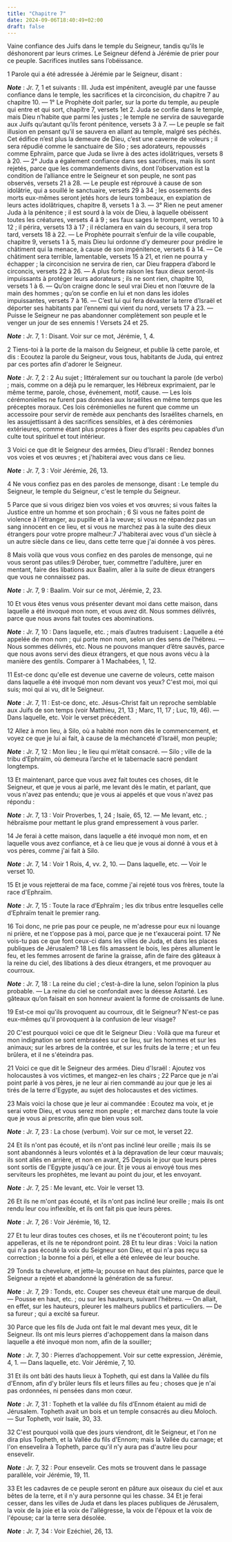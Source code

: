 ```yaml
---
title: "Chapitre 7"
date: 2024-09-06T18:40:49+02:00
draft: false
---
```



Vaine confiance des Juifs dans le temple du Seigneur, tandis qu’ils le déshonorent par leurs crimes.
Le Seigneur défend à Jérémie de prier pour ce peuple.
Sacrifices inutiles sans l’obéissance.


1 Parole qui a été adressée à Jérémie par le Seigneur, disant :

***Note*** :  Jr. 7, 1 et suivants : III. Juda est impénitent, aveuglé par une fausse confiance dans le temple, les sacrifices et la circoncision, du chapitre 7 au chapitre 10. ― 1° Le Prophète doit parler, sur la porte du temple, au peuple qui entre et qui sort, chapitre 7, versets 1et 2. Juda se confie dans le temple, mais Dieu n’habite que parmi les justes ; le temple ne servira de sauvegarde aux Juifs qu’autant qu’ils feront pénitence, versets 3 à 7. ― Le peuple se fait illusion en pensant qu’il se sauvera en allant au temple, malgré ses péchés. Cet édifice n’est plus la demeure de Dieu, c’est une caverne de voleurs ; il sera répudié comme le sanctuaire de Silo ; ses adorateurs, repoussés comme Ephraïm, parce que Juda se livre à des actes idolâtriques, versets 8 à 20. ― 2° Juda a également confiance dans ses sacrifices, mais ils sont rejetés, parce que les commandements divins, dont l’observation est la condition de l’alliance entre le Seigneur et son peuple, ne sont pas observés, versets 21 à 28. ― Le peuple est
réprouvé à cause de son idolâtrie, qui a souillé le sanctuaire, versets 29 à 34 ; les ossements des morts eux-mêmes seront jetés hors de leurs tombeaux, en expiation de leurs actes idolâtriques, chapitre 8, versets 1 à 3. ― 3° Rien ne peut amener Juda à la pénitence ; il est sourd à la voix de Dieu, à laquelle obéissent toutes les créatures, versets 4 à 9 ; ses faux sages le trompent, versets 10 à 12 ; il périra, versets 13 à 17 ; il réclamera en vain du secours, il sera trop tard, versets 18 à 22. ― Le Prophète pourrait s’enfuir de la ville coupable, chapitre 9, versets 1 à 5, mais Dieu lui ordonne d’y demeurer pour prédire le châtiment qui la menace, à cause de son impénitence, versets 6 à 14. ― Ce châtiment sera terrible, lamentable, versets 15 à 21, et rien ne pourra y échapper ; la circoncision ne servira de rien, car Dieu frappera d’abord le circoncis, versets 22 à 26. ― A plus forte raison les faux dieux seront-ils impuissants à protéger leurs adorateurs ; ils ne sont rien, chapitre 10, versets 1 à 6.
― Qu’on craigne donc le seul vrai Dieu et non l’œuvre de la main des hommes ; qu’on se confie en lui et non dans les idoles impuissantes, versets 7 à 16. ― C’est lui qui fera dévaster la terre d’Israël et déporter ses habitants par l’ennemi qui vient du nord, versets 17 à 23. ― Puisse le Seigneur ne pas abandonner complètement son peuple et le venger un jour de ses ennemis ! Versets 24 et 25.

***Note*** :  Jr. 7, 1 : Disant. Voir sur ce mot, Jérémie, 1, 4.


2 Tiens-toi à la porte de la maison du Seigneur, et publie là cette parole, et dis : Ecoutez la parole du Seigneur, vous tous, habitants de Juda, qui entrez par ces portes afin d'adorer le Seigneur.

***Note*** :  Jr. 7, 2 : 2 Au sujet ; littéralement sur ou touchant la parole (de verbo) ; mais, comme on a déjà pu le remarquer, les Hébreux exprimaient, par le même terme, parole, chose, événement, motif, cause. ― Les lois cérémonielles ne furent pas données aux Israélites en même temps que les préceptes moraux. Ces lois cérémonielles ne furent que comme un accessoire pour servir de remède aux penchants des Israélites charnels, en les assujettissant à des sacrifices sensibles, et à des cérémonies extérieures, comme étant plus propres à fixer des esprits peu capables d’un culte tout spirituel et tout intérieur.


3 Voici ce que dit le Seigneur des armées, Dieu d'Israël : Rendez bonnes vos voies et vos œuvres ; et j'habiterai avec vous dans ce lieu.

***Note*** :  Jr. 7, 3 : Voir Jérémie, 26, 13.

4 Ne vous confiez pas en des paroles de mensonge, disant : Le temple du Seigneur, le temple du Seigneur, c'est le temple du Seigneur.


5 Parce que si vous dirigez bien vos voies et vos œuvres; si vous faites la Justice entre un homme et son prochain ; 6 Si vous ne faites point de violence à l'étranger, au pupille et à la veuve; si vous ne répandez pas un sang innocent en ce lieu, et si vous ne marchez pas à la suite des dieux étrangers pour votre propre malheur:7 J'habiterai avec vous d'un siècle à un autre siècle dans ce lieu, dans cette terre que j'ai donnée à vos pères.


8 Mais voilà que vous vous confiez en des paroles de mensonge, qui ne vous seront pas utiles:9 Dérober, tuer, commettre l'adultère, jurer en mentant, faire des libations aux Baalim, aller à la suite de dieux étrangers que vous ne connaissez pas.

***Note*** :  Jr. 7, 9 : Baalim. Voir sur ce mot, Jérémie, 2, 23.

10 Et vous êtes venus vous présenter devant moi dans cette maison, dans laquelle a été invoqué mon nom, et vous avez dit. Nous sommes délivrés, parce que nous avons fait toutes ces abominations.

***Note*** :  Jr. 7, 10 : Dans laquelle, etc. ; mais d’autres traduisent : Laquelle a été appelée de mon nom ; qui porte mon nom, selon un des sens de l’hébreu. ― Nous sommes délivrés, etc. Nous ne pouvons manquer d’être sauvés, parce que nous avons servi des dieux étrangers, et que nous avons vécu à la manière des gentils. Comparer à 1 Machabées, 1, 12.

11 Est-ce donc qu'elle est devenue une caverne de voleurs, cette maison dans laquelle a été invoqué mon nom devant vos yeux? C'est moi, moi qui suis; moi qui ai vu, dit le Seigneur.

***Note*** :  Jr. 7, 11 : Est-ce donc, etc. Jésus-Christ fait un reproche semblable aux Juifs de son temps (voir Matthieu, 21, 13 ; Marc, 11, 17 ; Luc, 19, 46). ― Dans laquelle, etc. Voir le verset précédent.


12 Allez à mon lieu, à Silo, où a habité mon nom dès le commencement, et voyez ce que je lui ai fait, à cause de la méchanceté d'Israël, mon peuple;

***Note*** :  Jr. 7, 12 : Mon lieu ; le lieu qui m’était consacré. ― Silo ; ville de la tribu d’Ephraïm, où demeura l’arche et le tabernacle sacré pendant longtemps.

13 Et maintenant, parce que vous avez fait toutes ces choses, dit le Seigneur, et que je vous ai parlé, me levant dès le matin, et parlant, que vous n'avez pas entendu; que je vous ai appelés et que vous n'avez pas répondu :

***Note*** :  Jr. 7, 13 : Voir Proverbes, 1, 24 ; Isaïe, 65, 12. ― Me levant, etc. ; hébraïsme pour mettant le plus grand empressement à vous parler.

14 Je ferai à cette maison, dans laquelle a été invoqué mon nom, et en laquelle vous avez confiance, et à ce lieu que je vous ai donné à vous et à vos pères, comme j'ai fait à Silo.

***Note*** :  Jr. 7, 14 : Voir 1 Rois, 4, vv. 2, 10. ― Dans laquelle, etc. ― Voir le verset 10.

15 Et je vous rejetterai de ma face, comme j'ai rejeté tous vos frères, toute la race d'Ephraïm.

***Note*** :  Jr. 7, 15 : Toute la race d’Ephraïm ; les dix tribus entre lesquelles celle d’Ephraïm tenait le premier rang.


16 Toi donc, ne prie pas pour ce peuple, ne m'adresse pour eux ni louange ni prière, et ne t'oppose pas à moi, parce que je ne t'exaucerai point. 17 Ne vois-tu pas ce que font ceux-ci dans les villes de Juda, et dans les places publiques de Jérusalem? 18 Les fils amassent le bois, les pères allument le feu, et les femmes arrosent de farine la graisse, afin de faire des gâteaux à la reine du ciel, des libations à des dieux étrangers, et me provoquer au courroux.

***Note*** :  Jr. 7, 18 : La reine du ciel ; c’est-à-dire la lune, selon l’opinion la plus probable. ― La reine du ciel se confondait avec la déesse Astarté. Les gâteaux qu’on faisait en son honneur avaient la forme de croissants de lune.

19 Est-ce moi qu'ils provoquent au courroux, dit le Seigneur? N'est-ce pas eux-mêmes qu'il provoquent à la confusion de leur visage?


20 C'est pourquoi voici ce que dit le Seigneur Dieu : Voilà que ma fureur et mon indignation se sont embrasées sur ce lieu, sur les hommes et sur les animaux; sur les arbres de la contrée, et sur les fruits de la terre ; et un feu brûlera, et il ne s'éteindra pas.


21 Voici ce que dit le Seigneur des armées. Dieu d'Israël : Ajoutez vos holocaustes à vos victimes, et mangez-en les chairs ; 22 Parce que je n'ai point parlé à vos pères, je ne leur ai rien commandé au jour que je les ai tirés de la terre d'Egypte, au sujet des holocaustes et des victimes.


23 Mais voici la chose que je leur ai commandée : Ecoutez ma voix, et je serai votre Dieu, et vous serez mon peuple ; et marchez dans toute la voie que je vous ai prescrite, afin que bien vous soit.

***Note*** :  Jr. 7, 23 : La chose (verbum). Voir sur ce mot, le verset 22.


24 Et ils n'ont pas écouté, et ils n'ont pas incliné leur oreille ; mais ils se sont abandonnés à leurs volontés et à la dépravation de leur cœur mauvais; ils sont allés en arrière, et non en avant, 25 Depuis le jour que leurs pères sont sortis de l'Egypte jusqu'à ce jour. Et je vous ai envoyé tous mes serviteurs les prophètes, me levant au point du jour, et les envoyant.

***Note*** :  Jr. 7, 25 : Me levant, etc. Voir le verset 13.

26 Et ils ne m'ont pas écouté, et ils n'ont pas incliné leur oreille ; mais ils ont rendu leur cou inflexible, et ils ont fait pis que leurs pères.

***Note*** :  Jr. 7, 26 : Voir Jérémie, 16, 12.


27 Et tu leur diras toutes ces choses, et ils ne t'écouteront point; tu les appelleras, et ils ne te répondront point. 28 Et tu leur diras : Voici la nation qui n'a pas écouté la voix du Seigneur son Dieu, et qui n'a pas reçu sa correction ; la bonne foi a péri, et elle a été enlevée de leur bouche.


29 Tonds ta chevelure, et jette-la; pousse en haut des plaintes, parce que le Seigneur a rejeté et abandonné la génération de sa fureur.

***Note*** :  Jr. 7, 29 : Tonds, etc. Couper ses cheveux était une marque de deuil. ― Pousse en haut, etc. ; ou sur les hauteurs, suivant l’hébreu. ― On allait, en effet, sur les hauteurs, pleurer les malheurs publics et particuliers. ― De sa fureur ; qui a excité sa fureur.

30 Parce que les fils de Juda ont fait le mal devant mes yeux, dit le Seigneur. Ils ont mis leurs pierres d'achoppement dans la maison dans laquelle a été invoqué mon nom, afin de la souiller;

***Note*** :  Jr. 7, 30 : Pierres d’achoppement. Voir sur cette expression, Jérémie, 4, 1. ― Dans laquelle, etc. Voir Jérémie, 7, 10.

31 Et ils ont bâti des hauts lieux à Topheth, qui est dans la Vallée du fils d'Ennom, afin d'y brûler leurs fils et leurs filles au feu ; choses que je n'ai pas ordonnées, ni pensées dans mon cœur.

***Note*** :  Jr. 7, 31 : Topheth et la vallée du fils d’Ennom étaient au midi de Jérusalem. Topheth avait un bois et un temple consacrés au dieu Moloch. ― Sur Topheth, voir Isaïe, 30, 33.


32 C'est pourquoi voilà que des jours viendront, dit le Seigneur, et l'on ne dira plus Topheth, et la Vallée du fils d'Ennom; mais la Vallée du carnage; et l'on ensevelira à Topheth, parce qu'il n'y aura pas d'autre lieu pour ensevelir.

***Note*** :  Jr. 7, 32 : Pour ensevelir. Ces mots se trouvent dans le passage parallèle, voir Jérémie, 19, 11.

33 Et les cadavres de ce peuple seront en pâture aux oiseaux du ciel et aux bêtes de la terre, et il n'y aura personne qui les chasse. 34 Et je ferai cesser, dans les villes de Juda et dans les places publiques de Jérusalem, la voix de la joie et la voix de l'allégresse, la voix de l'époux et la voix de l'épouse; car la terre sera désolée.

***Note*** :  Jr. 7, 34 : Voir Ezéchiel, 26, 13.

